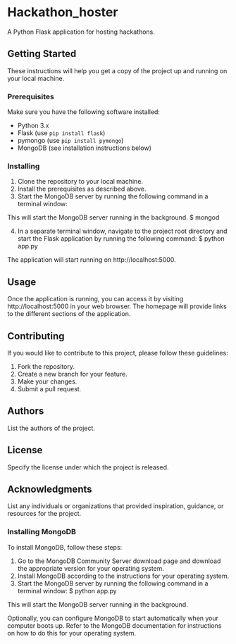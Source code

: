 # Hackathon_hoster

A Python Flask application for hosting hackathons.

## Getting Started

These instructions will help you get a copy of the project up and running on your local machine.

### Prerequisites

Make sure you have the following software installed:

- Python 3.x
- Flask (use `pip install flask`)
- pymongo (use `pip install pymongo`)
- MongoDB (see installation instructions below)

### Installing

1. Clone the repository to your local machine.
2. Install the prerequisites as described above.
3. Start the MongoDB server by running the following command in a terminal window:

This will start the MongoDB server running in the background. $ mongod

4. In a separate terminal window, navigate to the project root directory and start the Flask application by running the following command:
$ python app.py

The application will start running on http://localhost:5000.

## Usage

Once the application is running, you can access it by visiting http://localhost:5000 in your web browser. The homepage will provide links to the different sections of the application.

## Contributing

If you would like to contribute to this project, please follow these guidelines:

1. Fork the repository.
2. Create a new branch for your feature.
3. Make your changes.
4. Submit a pull request.

## Authors

List the authors of the project.

## License

Specify the license under which the project is released.

## Acknowledgments

List any individuals or organizations that provided inspiration, guidance, or resources for the project.

### Installing MongoDB

To install MongoDB, follow these steps:

1. Go to the MongoDB Community Server download page and download the appropriate version for your operating system.
2. Install MongoDB according to the instructions for your operating system.
3. Start the MongoDB server by running the following command in a terminal window:
$ python app.py

This will start the MongoDB server running in the background.

Optionally, you can configure MongoDB to start automatically when your computer boots up. Refer to the MongoDB documentation for instructions on how to do this for your operating system.
